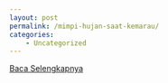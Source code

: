 ```yaml
---
layout: post
permalink: /mimpi-hujan-saat-kemarau/
categories:
    - Uncategorized
---
```


[Baca Selengkapnya](/01)
